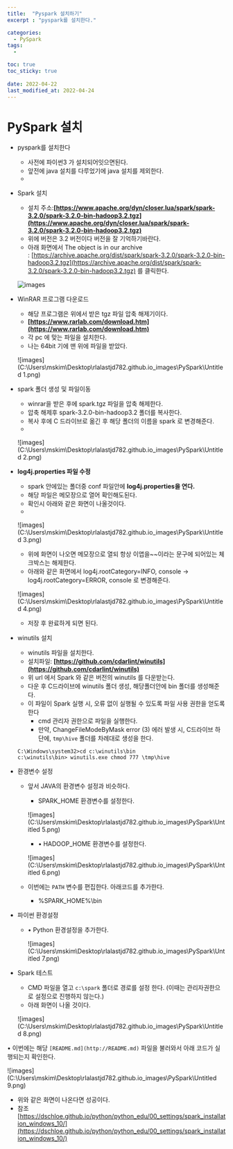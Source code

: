 ```yaml
---
title:  "Pyspark 설치하기"
excerpt : "pyspark를 설치한다."

categories:
  - PySpark 
tags:
  - 

toc: true
toc_sticky: true
 
date: 2022-04-22
last_modified_at: 2022-04-24
---
```


# PySpark 설치

- pyspark를 설치한다
    - 사전에 파이썬3 가 설치되어잇으면된다.
    - 앞전에 java 설치를 다루었기에 java 설치를 제외한다.
    - 

- Spark 설치
    - 설치 주소:**[https://www.apache.org/dyn/closer.lua/spark/spark-3.2.0/spark-3.2.0-bin-hadoop3.2.tgz](https://www.apache.org/dyn/closer.lua/spark/spark-3.2.0/spark-3.2.0-bin-hadoop3.2.tgz)**
    - 위에 버전은 3.2 버전이다 버전을 잘 기억하기바란다.
    - 아래 화면에서 The object is in our archive : [https://archive.apache.org/dist/spark/spark-3.2.0/spark-3.2.0-bin-hadoop3.2.tgz](https://archive.apache.org/dist/spark/spark-3.2.0/spark-3.2.0-bin-hadoop3.2.tgz) 를 클릭한다.
    
    ![images](C:\Users\mskim\Desktop\rlalastjd782.github.io\_images\PySpark\Untitled.png)
    
- WinRAR 프로그램 다운로드
    - 해당 프로그램은 위에서 받은 tgz 파일 압축 해제기이다.
    - **[https://www.rarlab.com/download.htm](https://www.rarlab.com/download.htm)**
    - 각 pc 에 맞는 파일을 설치한다.
    - 나는 64bit 기에 맨 위에 파일을 받았다.
    
    ![images](C:\Users\mskim\Desktop\rlalastjd782.github.io\_images\PySpark\Untitled 1.png)
    
- spark 폴더 생성 및 파일이동
    - winrar을 받은 후에 spark.tgz 파일을 압축 해제한다.
    - 압축 해제후 spark-3.2.0-bin-hadoop3.2 폴더를 복사한다.
    - 복사 후에 C 드라이브로 옮긴 후 해당 폴더의 이름을 spark 로 변경해준다.
    - 
    
    ![images](C:\Users\mskim\Desktop\rlalastjd782.github.io\_images\PySpark\Untitled 2.png)
    

- ****log4j.properties 파일 수정****
    - spark 안에있는 폴더중 conf 파일안에 ****log4j.properties을 연다.****
    - 해당 파일은 메모장으로 열어 확인해도된다.
    - 확인시 아래와 같은 화면이 나올것이다.
    - 
    
    ![images](C:\Users\mskim\Desktop\rlalastjd782.github.io\_images\PySpark\Untitled 3.png)
    
    - 위에 화면이 나오면 메모장으로 열되 항상 이앱을~~이라는 문구에 되어있는 체크박스는 해제한다.
    - 아래와 같은 화면에서 log4j.rootCategory=INFO, console → log4j.rootCategory=ERROR, console 로 변경해준다.
    
    ![images](C:\Users\mskim\Desktop\rlalastjd782.github.io\_images\PySpark\Untitled 4.png)
    
    - 저장 후 완료하게 되면 된다.
- winutils 설치
    - winutils 파일을 설치한다.
    - 설치파일: **[https://github.com/cdarlint/winutils](https://github.com/cdarlint/winutils)**
    - 위 url 에서  Spark 와 같은 버전의 winutils 를 다운받는다.
    - 다운 후 C드라이브에 winutils 폴더 생성, 해당폴더안에 bin 폴더를 생성해준다.
    - 이 파일이 Spark 실행 시, 오류 없이 실행될 수 있도록 파일 사용 권한을 얻도록 한다
        - cmd 관리자  권한으로 파일을 실행한다.
        - 만약, ChangeFileModeByMask error (3) 에러 발생 시, C드라이브 하단에, `tmp\hive` 폴더를 차례대로 생성을 한다.
    
    ```
    C:\Windows\system32>cd c:\winutils\bin
    c:\winutils\bin> winutils.exe chmod 777 \tmp\hive
    ```
    

- 환경변수 설정
    - 앞서 JAVA의 환경변수 설정과 비슷하다.
        - SPARK_HOME 환경변수를 설정한다.
        
        ![images](C:\Users\mskim\Desktop\rlalastjd782.github.io\_images\PySpark\Untitled 5.png)
        
        - • HADOOP_HOME 환경변수를 설정한다.
        
        ![images](C:\Users\mskim\Desktop\rlalastjd782.github.io\_images\PySpark\Untitled 6.png)
        
    - 이번에는 `PATH` 변수를 편집한다. 아래코드를 추가한다.
        - %SPARK_HOME%\bin
        
- 파이썬 환경설정
    - • Python 환경설정을 추가한다.
        
        ![images](C:\Users\mskim\Desktop\rlalastjd782.github.io\_images\PySpark\Untitled 7.png)
        
- Spark 테스트
    - CMD 파일을 열고 `c:\spark` 폴더로 경로를 설정 한다. (이때는 관리자권한으로 설정으로 진행하지 않는다.)
    - 아래 화면이 나올 것이다.
    
    ![images](C:\Users\mskim\Desktop\rlalastjd782.github.io\_images\PySpark\Untitled 8.png)
    

• 이번에는 해당 `[README.md](http://README.md)` 파일을 불러와서 아래 코드가 실행되는지 확인한다.

![images](C:\Users\mskim\Desktop\rlalastjd782.github.io\_images\PySpark\Untitled 9.png)

- 위와 같은 화면이 나온다면 성공이다.
- 참조 [https://dschloe.github.io/python/python_edu/00_settings/spark_installation_windows_10/](https://dschloe.github.io/python/python_edu/00_settings/spark_installation_windows_10/)